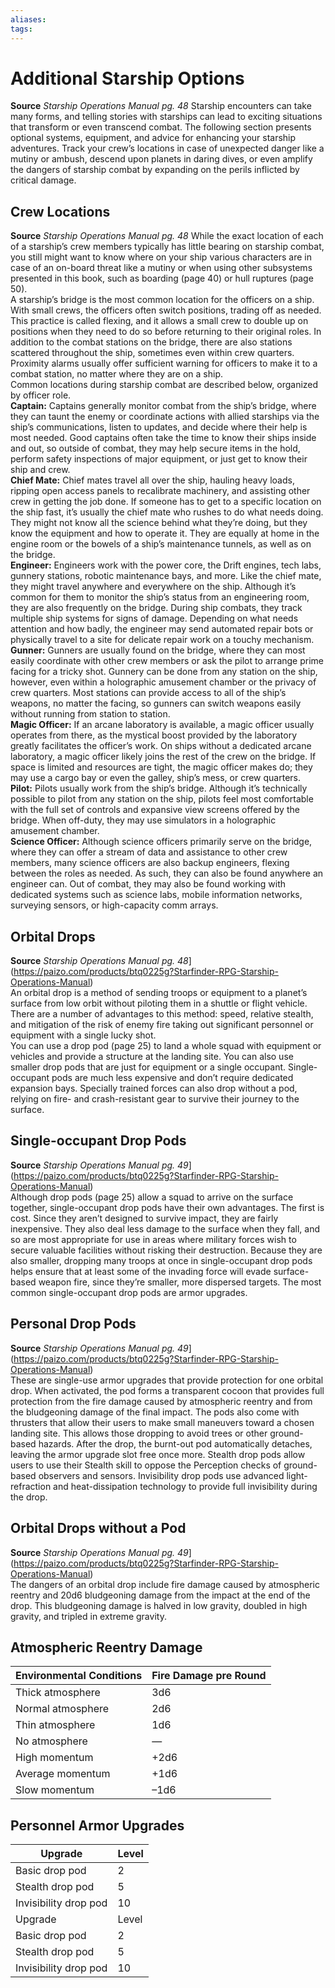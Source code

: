 ```yaml
---
aliases: 
tags: 
---
```


# Additional Starship Options

**Source** _Starship Operations Manual pg. 48_
Starship encounters can take many forms, and telling stories with starships can lead to exciting situations that transform or even transcend combat. The following section presents optional systems, equipment, and advice for enhancing your starship adventures. Track your crew’s locations in case of unexpected danger like a mutiny or ambush, descend upon planets in daring dives, or even amplify the dangers of starship combat by expanding on the perils inflicted by critical damage.  

## Crew Locations

**Source** _Starship Operations Manual pg. 48_
While the exact location of each of a starship’s crew members typically has little bearing on starship combat, you still might want to know where on your ship various characters are in case of an on-board threat like a mutiny or when using other subsystems presented in this book, such as boarding (page 40) or hull ruptures (page 50).  
A starship’s bridge is the most common location for the officers on a ship. With small crews, the officers often switch positions, trading off as needed. This practice is called flexing, and it allows a small crew to double up on positions when they need to do so before returning to their original roles. In addition to the combat stations on the bridge, there are also stations scattered throughout the ship, sometimes even within crew quarters. Proximity alarms usually offer sufficient warning for officers to make it to a combat station, no matter where they are on a ship.  
Common locations during starship combat are described below, organized by officer role.  
**Captain:** Captains generally monitor combat from the ship’s bridge, where they can taunt the enemy or coordinate actions with allied starships via the ship’s communications, listen to updates, and decide where their help is most needed. Good captains often take the time to know their ships inside and out, so outside of combat, they may help secure items in the hold, perform safety inspections of major equipment, or just get to know their ship and crew.  
**Chief Mate:** Chief mates travel all over the ship, hauling heavy loads, ripping open access panels to recalibrate machinery, and assisting other crew in getting the job done. If someone has to get to a specific location on the ship fast, it’s usually the chief mate who rushes to do what needs doing. They might not know all the science behind what they’re doing, but they know the equipment and how to operate it. They are equally at home in the engine room or the bowels of a ship’s maintenance tunnels, as well as on the bridge.  
**Engineer:** Engineers work with the power core, the Drift engines, tech labs, gunnery stations, robotic maintenance bays, and more. Like the chief mate, they might travel anywhere and everywhere on the ship. Although it’s common for them to monitor the ship’s status from an engineering room, they are also frequently on the bridge. During ship combats, they track multiple ship systems for signs of damage. Depending on what needs attention and how badly, the engineer may send automated repair bots or physically travel to a site for delicate repair work on a touchy mechanism.  
**Gunner:** Gunners are usually found on the bridge, where they can most easily coordinate with other crew members or ask the pilot to arrange prime facing for a tricky shot. Gunnery can be done from any station on the ship, however, even within a holographic amusement chamber or the privacy of crew quarters. Most stations can provide access to all of the ship’s weapons, no matter the facing, so gunners can switch weapons easily without running from station to station.  
**Magic Officer:** If an arcane laboratory is available, a magic officer usually operates from there, as the mystical boost provided by the laboratory greatly facilitates the officer’s work. On ships without a dedicated arcane laboratory, a magic officer likely joins the rest of the crew on the bridge. If space is limited and resources are tight, the magic officer makes do; they may use a cargo bay or even the galley, ship’s mess, or crew quarters.  
**Pilot:** Pilots usually work from the ship’s bridge. Although it’s technically possible to pilot from any station on the ship, pilots feel most comfortable with the full set of controls and expansive view screens offered by the bridge. When off-duty, they may use simulators in a holographic amusement chamber.  
**Science Officer:** Although science officers primarily serve on the bridge, where they can offer a stream of data and assistance to other crew members, many science officers are also backup engineers, flexing between the roles as needed. As such, they can also be found anywhere an engineer can. Out of combat, they may also be found working with dedicated systems such as science labs, mobile information networks, surveying sensors, or high-capacity comm arrays.  

## Orbital Drops

**Source** _Starship Operations Manual pg. 48_](https://paizo.com/products/btq0225g?Starfinder-RPG-Starship-Operations-Manual)  
An orbital drop is a method of sending troops or equipment to a planet’s surface from low orbit without piloting them in a shuttle or flight vehicle. There are a number of advantages to this method: speed, relative stealth, and mitigation of the risk of enemy fire taking out significant personnel or equipment with a single lucky shot.  
You can use a drop pod (page 25) to land a whole squad with equipment or vehicles and provide a structure at the landing site. You can also use smaller drop pods that are just for equipment or a single occupant. Single-occupant pods are much less expensive and don’t require dedicated expansion bays. Specially trained forces can also drop without a pod, relying on fire- and crash-resistant gear to survive their journey to the surface.  

## Single-occupant Drop Pods

**Source** _Starship Operations Manual pg. 49_](https://paizo.com/products/btq0225g?Starfinder-RPG-Starship-Operations-Manual)  
Although drop pods (page 25) allow a squad to arrive on the surface together, single-occupant drop pods have their own advantages. The first is cost. Since they aren’t designed to survive impact, they are fairly inexpensive. They also deal less damage to the surface when they fall, and so are most appropriate for use in areas where military forces wish to secure valuable facilities without risking their destruction. Because they are also smaller, dropping many troops at once in single-occupant drop pods helps ensure that at least some of the invading force will evade surface-based weapon fire, since they’re smaller, more dispersed targets. The most common single-occupant drop pods are armor upgrades.  

## Personal Drop Pods

**Source** _Starship Operations Manual pg. 49_](https://paizo.com/products/btq0225g?Starfinder-RPG-Starship-Operations-Manual)  
These are single-use armor upgrades that provide protection for one orbital drop. When activated, the pod forms a transparent cocoon that provides full protection from the fire damage caused by atmospheric reentry and from the bludgeoning damage of the final impact. The pods also come with thrusters that allow their users to make small maneuvers toward a chosen landing site. This allows those dropping to avoid trees or other ground-based hazards. After the drop, the burnt-out pod automatically detaches, leaving the armor upgrade slot free once more. Stealth drop pods allow users to use their Stealth skill to oppose the Perception checks of ground-based observers and sensors. Invisibility drop pods use advanced light-refraction and heat-dissipation technology to provide full invisibility during the drop.  

## Orbital Drops without a Pod

**Source** _Starship Operations Manual pg. 49_](https://paizo.com/products/btq0225g?Starfinder-RPG-Starship-Operations-Manual)  
The dangers of an orbital drop include fire damage caused by atmospheric reentry and 20d6 bludgeoning damage from the impact at the end of the drop. This bludgeoning damage is halved in low gravity, doubled in high gravity, and tripled in extreme gravity.  
  

## Atmospheric Reentry Damage

| Environmental Conditions | Fire Damage pre Round |
|--------------------------|-----------------------|
| Thick atmosphere         | 3d6                   |
| Normal atmosphere        | 2d6                   |
| Thin atmosphere          | 1d6                   |
| No atmosphere            | —                     |
| High momentum            | +2d6                  |
| Average momentum         | +1d6                  |
| Slow momentum            | –1d6                  |

## Personnel Armor Upgrades

| Upgrade               | Level |
|-----------------------|-------|
| Basic drop pod        | 2     |
| Stealth drop pod      | 5     |
| Invisibility drop pod | 10    |
| Upgrade               | Level |
| Basic drop pod        | 2     |
| Stealth drop pod      | 5     |
| Invisibility drop pod | 10    |